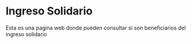 # Ingreso Solidario
Esta es una pagina web donde pueden consultar si son beneficiarios del ingreso solidario